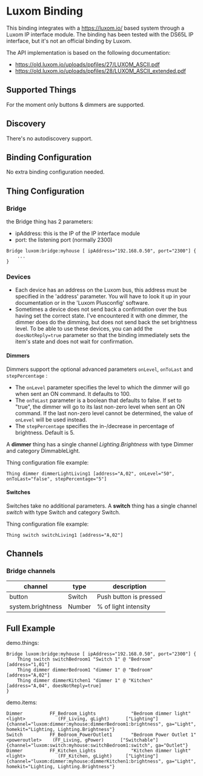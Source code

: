 # Luxom Binding

This binding integrates with a https://luxom.io/ based system through a Luxom IP interface module.
The binding has been tested with the DS65L IP interface, but it's not an official binding by Luxom.

The API implementation is based on the following documentation: 

- https://old.luxom.io/uploads/ppfiles/27/LUXOM_ASCII.pdf
- https://old.luxom.io/uploads/ppfiles/28/LUXOM_ASCII_extended.pdf

## Supported Things

For the moment only buttons & dimmers are supported.

## Discovery

There's no autodiscovery support.

## Binding Configuration

No extra binding configuration needed.

## Thing Configuration

### Bridge

the Bridge thing has 2 parameters:

- ipAddress: this is the IP of the IP interface module 
- port: the listening port (normally 2300)

```
Bridge luxom:bridge:myhouse [ ipAddress="192.168.0.50", port="2300"] {
    ...
}
```

### Devices

- Each device has an address on the Luxom bus, this address must be specified in the 'address' parameter. You will have to look it up in your documentation or in the 'Luxom Plusconfig' software.
- Sometimes a device does not send back a confirmation over the bus having set the correct state. I've encountered it with one dimmer, the dimmer does do the dimming, but does not send back the set brightness level. To be able to use these devices, you can add the `doesNotReply=true` parameter so that the binding immediately sets the item's state and does not wait for confirmation.
  
#### Dimmers

Dimmers support the optional advanced parameters `onLevel`, `onToLast` and `stepPercentage` :

- The `onLevel` parameter specifies the level to which the dimmer will go when sent an ON command. It defaults to 100.
- The `onToLast` parameter is a boolean that defaults to false. If set to "true", the dimmer will go to its last non-zero level when sent an ON command. If the last non-zero level cannot be determined, the value of `onLevel` will be used instead.
- The `stepPercentage` specifies the in-/decrease in percentage of brightness. Default is 5.

A **dimmer** thing has a single channel *Lighting.Brightness* with type Dimmer and category DimmableLight.

Thing configuration file example:

```
Thing dimmer dimmerLightLiving1 [address="A,02", onLevel="50", onToLast="false", stepPercentage="5"]
```

#### Switches

Switches take no additional parameters.
A **switch** thing has a single channel *switch* with type Switch and category Switch.

Thing configuration file example:

```
Thing switch switchLiving1 [address="A,02"]
```

## Channels

### Bridge channels

| channel           | type   | description            |
|-------------------|--------|------------------------|
| button            | Switch | Push button is pressed |
| system.brightness | Number | % of light intensity   |

## Full Example

demo.things:

```
Bridge luxom:bridge:myhouse [ ipAddress="192.168.0.50", port="2300"] {
    Thing switch switchBedroom1 "Switch 1" @ "Bedroom" [address="1,01"]
    Thing dimmer dimmerBedroom1 "dimmer 1" @ "Bedroom" [address="A,02"]
    Thing dimmer dimmerKitchen1 "dimmer 1" @ "Kitchen" [address="A,04", doesNotReply=true]
}
```

demo.items:

```
Dimmer          FF_Bedroom_Lights             "Bedroom dimmer light"   <light>            (FF_Living, gLight)      ["Lighting"] {channel="luxom:dimmer:myhouse:dimmerBedroom1:brightness", ga="Light", homekit="Lighting, Lighting.Brightness"}
Switch          FF_Bedroom_PowerOutlet1       "Bedroom Power Outlet 1"   <poweroutlet>    (FF_Living, gPower)      ["Switchable"] {channel="luxom:switch:myhouse:switchBedroom1:switch", ga="Outlet"}
Dimmer          FF_Kitchen_Lights             "Kitchen dimmer light"   <light>            (FF_Kitchen, gLight)     ["Lighting"] {channel="luxom:dimmer:myhouse:dimmerKitchen1:brightness", ga="Light", homekit="Lighting, Lighting.Brightness"}
```
